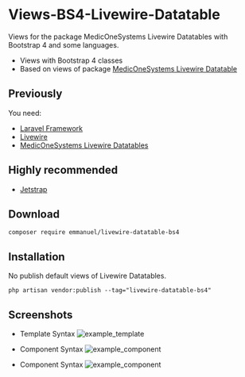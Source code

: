 # Views-BS4-Livewire-Datatable
Views for the package MedicOneSystems Livewire Datatables with Bootstrap 4 and some languages.

- Views with Bootstrap 4 classes
- Based on views of package [MedicOneSystems Livewire Datatable](https://github.com/MedicOneSystems/livewire-datatables)

## Previously
You need:
- [Laravel Framework](https://github.com/laravel/laravel)
- [Livewire](https://github.com/livewire/livewire)
- [MedicOneSystems Livewire Datatables](https://github.com/MedicOneSystems/livewire-datatables)

## Highly recommended
- [Jetstrap](https://github.com/nascent-africa/jetstrap)

## Download
    composer require emmanuel/livewire-datatable-bs4

## Installation
   No publish default views of Livewire Datatables.
   
    php artisan vendor:publish --tag="livewire-datatable-bs4"

## Screenshots
- Template Syntax
![example_template](https://user-images.githubusercontent.com/34067768/115980313-717ec700-a551-11eb-960c-c4408576162d.png)


- Component Syntax
![example_component](https://user-images.githubusercontent.com/34067768/115980415-316c1400-a552-11eb-9861-17ba9f2c4a7f.png)


- Component Syntax
![example_component](https://user-images.githubusercontent.com/34067768/115980415-316c1400-a552-11eb-9861-17ba9f2c4a7f.png)
